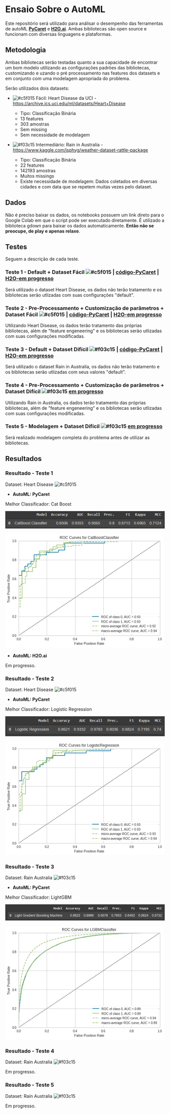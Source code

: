 # Ensaio Sobre o AutoML

Este repositório será utilizado para análisar o desempenho das ferramentas de autoML [**PyCaret**](https://pycaret.org/) e [**H2O.ai**](https://www.h2o.ai/products/h2o-automl/). Ambas bibliotecas são open source e funcionam com diversas linguagens e plataformas.

## Metodologia

Ambas bibliotecas serão testadas quanto a sua capacidade de encontrar um bom modelo utilizando as configurações padrões das bibliotecas, customizando e uzando o pré processamento nas features dos datasets e em conjunto com uma modelagem apropriada do problema.

Serão utilizados dois datasets:
- ![#c5f015](https://via.placeholder.com/15/c5f015/000000?text=+) Fácil: Heart Disease da UCI - https://archive.ics.uci.edu/ml/datasets/Heart+Disease
  - Tipo: Classificação Binária
  - 13 features
  - 303 amostras
  - Sem missing
  - Sem necessidade de modelagem

- ![#f03c15](https://via.placeholder.com/15/f03c15/000000?text=+) Intermediário: Rain in Australia - https://www.kaggle.com/jsphyg/weather-dataset-rattle-package
  - Tipo: Classificação Binária
  - 22 features
  - 142193 amostras
  - Muitos missings
  - Existe necessidade de modelagem: Dados coletados em diversas cidades e com data que se repetem muitas vezes pelo dataset.

## Dados

Não é preciso baixar os dados, os notebooks possuem um link direto para o Google Colab em que o script pode ser executado diretamente. É utilizado a biblioteca gdown para baixar os dados automaticamente. **Então não se preocupe, de play e apenas relaxe**.

## Testes

Seguem a descrição de cada teste.

### Teste 1 - Default + Dataset Fácil ![#c5f015](https://via.placeholder.com/15/c5f015/000000?text=+) | [código-PyCaret](https://github.com/Tiagoeem/Ensaio_Sobre_o_AutoML/blob/main/Auto_ML_PyCaret_Heart.ipynb) | [H2O-em progresso](https://github.com/Tiagoeem/Ensaio_Sobre_o_AutoML)

Será utilizado o dataset Heart Disease, os dados não terão tratamento e os bibliotecas serão utlizadas com suas configurações "default".

### Teste 2 - Pre-Processamento + Customização de parâmetros + Dataset Fácil ![#c5f015](https://via.placeholder.com/15/c5f015/000000?text=+) | [código-PyCaret](https://github.com/Tiagoeem/Ensaio_Sobre_o_AutoML/blob/main/Auto_ML_PyCaret_Customizado_Heart.ipynb) | [H2O-em progresso](https://github.com/Tiagoeem/Ensaio_Sobre_o_AutoML)

Utilizando Heart Disease, os dados terão tratamento das próprias bibliotecas, além de "feature engeneering" e os bibliotecas serão utlizadas com suas configurações modificadas.

### Teste 3 - Default + Dataset Difícil ![#f03c15](https://via.placeholder.com/15/f03c15/000000?text=+)  | [código-PyCaret](https://github.com/Tiagoeem/Ensaio_Sobre_o_AutoML/blob/main/Auto_ML_PyCaret_Rain_Aus.ipynb) | [H2O-em progresso](https://github.com/Tiagoeem/Ensaio_Sobre_o_AutoML)

Será utilizado o dataset Rain in Australia, os dados não terão tratamento e os bibliotecas serão utlizadas com seus valores "default".

### Teste 4 - Pre-Processamento + Customização de parâmetros + Dataset Difícil ![#f03c15](https://via.placeholder.com/15/f03c15/000000?text=+) [em progresso](https://github.com/Tiagoeem/Ensaio_Sobre_o_AutoML)

Utilizando Rain in Australia, os dados terão tratamento das próprias bibliotecas, além de "feature engeneering" e os bibliotecas serão utlizadas com suas configurações modificadas.

### Teste 5 - Modelagem + Dataset Difícil ![#f03c15](https://via.placeholder.com/15/f03c15/000000?text=+) [em progresso](https://github.com/Tiagoeem/Ensaio_Sobre_o_AutoML)

Será realizado modelagem completa do problema antes de utilizar as bibliotecas.


## Resultados

### Resultado - Teste 1

Dataset: Heart Disease ![#c5f015](https://via.placeholder.com/15/c5f015/000000?text=+)

- **AutoML: PyCaret**

Melhor Classificador: Cat Boost

![resumo](https://raw.githubusercontent.com/Tiagoeem/Ensaio_Sobre_o_AutoML/main/suporte/imgs/pycaret/resumo_default_heart.png)

![auc](https://github.com/Tiagoeem/Ensaio_Sobre_o_AutoML/blob/main/suporte/imgs/pycaret/auc_default_heart.png?raw=true)
  
- **AutoML: H2O.ai**

Em progresso.

### Resultado - Teste 2

Dataset: Heart Disease ![#c5f015](https://via.placeholder.com/15/c5f015/000000?text=+)

- **AutoML: PyCaret**

Melhor Classificador: Logistic Regression

![resumo](https://github.com/Tiagoeem/Ensaio_Sobre_o_AutoML/blob/main/suporte/imgs/pycaret/resumo_custom_heart.png?raw=true)

![auc](https://github.com/Tiagoeem/Ensaio_Sobre_o_AutoML/blob/main/suporte/imgs/pycaret/auc_custom_heart.png?raw=true)

### Resultado - Teste 3

Dataset: Rain Australia ![#f03c15](https://via.placeholder.com/15/f03c15/000000?text=+)

- **AutoML: PyCaret**

Melhor Classificador: LightGBM

![resumo](https://github.com/Tiagoeem/Ensaio_Sobre_o_AutoML/blob/main/suporte/imgs/pycaret/resumo_default_rain.png?raw=true)

![auc](https://github.com/Tiagoeem/Ensaio_Sobre_o_AutoML/blob/main/suporte/imgs/pycaret/auc_default_rain.png?raw=true)

### Resultado - Teste 4

Dataset: Rain Australia ![#f03c15](https://via.placeholder.com/15/f03c15/000000?text=+)

Em progresso.

### Resultado - Teste 5

Dataset: Rain Australia ![#f03c15](https://via.placeholder.com/15/f03c15/000000?text=+)

Em progresso.
